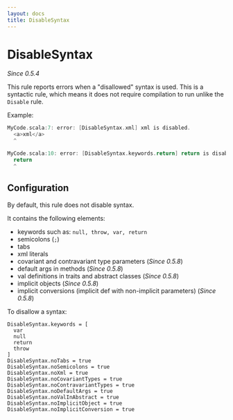 ```yaml
---
layout: docs
title: DisableSyntax
---
```


# DisableSyntax

_Since 0.5.4_

This rule reports errors when a "disallowed" syntax is used. This is a syntactic rule, which means it does not require compilation to run unlike the `Disable` rule.

Example:

```scala
MyCode.scala:7: error: [DisableSyntax.xml] xml is disabled.
  <a>xml</a>
  ^
```

```scala
MyCode.scala:10: error: [DisableSyntax.keywords.return] return is disabled.
  return
  ^
```

## Configuration

By default, this rule does not disable syntax.

It contains the following elements:

* keywords such as: `null, throw, var, return`
* semicolons (`;`)
* tabs
* xml literals
* covariant and contravariant type parameters (_Since 0.5.8_)
* default args in methods (_Since 0.5.8_)
* val definitions in traits and abstract classes (_Since 0.5.8_)
* implicit objects (_Since 0.5.8_)
* implicit conversions (implicit def with non-implicit parameters) (_Since 0.5.8_)

To disallow a syntax:

```
DisableSyntax.keywords = [
  var
  null
  return
  throw
]
DisableSyntax.noTabs = true
DisableSyntax.noSemicolons = true
DisableSyntax.noXml = true
DisableSyntax.noCovariantTypes = true
DisableSyntax.noContravariantTypes = true
DisableSyntax.noDefaultArgs = true
DisableSyntax.noValInAbstract = true
DisableSyntax.noImplicitObject = true
DisableSyntax.noImplicitConversion = true
```